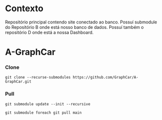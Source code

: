 # Contexto
Repositório principal contendo site conectado ao banco. Possuí submodule do Repositório B onde está nosso banco de dados. Possuí também o repositório D onde está a nossa Dashboard.  



# A-GraphCar

### Clone
```
git clone --recurse-submodules https://github.com/GraphCar/A-GraphCar.git
```
### Pull

```
git submodule update --init --recursive
```
```
git submodule foreach git pull main
```
